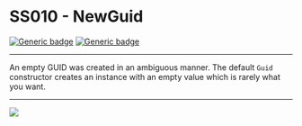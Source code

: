 # SS010 - NewGuid

[![Generic badge](https://img.shields.io/badge/Severity-Error-red.svg)](https://shields.io/) [![Generic badge](https://img.shields.io/badge/CodeFix-Yes-green.svg)](https://shields.io/)

---

An empty GUID was created in an ambiguous manner. The default `Guid` constructor creates an instance with an empty value which is rarely what you want.

---

![](./attachments/SS010.gif)